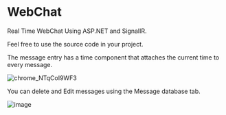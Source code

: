 # WebChat
Real Time WebChat Using ASP.NET and SignalIR.

Feel free to use the source code in your project.

The message entry has a time component that attaches the current time to every message.

![chrome_NTqCoI9WF3](https://github.com/LeviSgorlon/WebChat/assets/31070124/126393d3-6e36-4bfe-a45a-2117a408e748)

You can delete and Edit messages using the Message database tab.

![image](https://github.com/LeviSgorlon/WebChat/assets/31070124/bb2e3607-cce7-415a-a371-92e37115fdfa)
